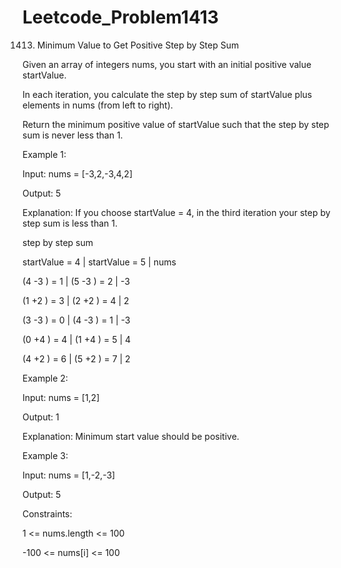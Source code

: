 # Leetcode_Problem1413



1413. Minimum Value to Get Positive Step by Step Sum




Given an array of integers nums, you start with an initial positive value startValue.




In each iteration, you calculate the step by step sum of startValue plus elements in nums (from left to right).






Return the minimum positive value of startValue such that the step by step sum is never less than 1.

 

Example 1:



Input: nums = [-3,2,-3,4,2]




Output: 5




Explanation: If you choose startValue = 4, in the third iteration your step by step sum is less than 1.




step by step sum




startValue = 4 | startValue = 5 | nums

  
  
  
  
  
  (4 -3 ) = 1  | (5 -3 ) = 2    |  -3
  
  
  
  
  
  
  
  (1 +2 ) = 3  | (2 +2 ) = 4    |   2
  
  
  
  
  
  
  (3 -3 ) = 0  | (4 -3 ) = 1    |  -3
  
  
  
  
  
  
  (0 +4 ) = 4  | (1 +4 ) = 5    |   4
  
  
  
  
  
  
  (4 +2 ) = 6  | (5 +2 ) = 7    |   2
  




Example 2:





Input: nums = [1,2]




Output: 1





Explanation: Minimum start value should be positive. 




Example 3:





Input: nums = [1,-2,-3]





Output: 5
 




Constraints:





1 <= nums.length <= 100












-100 <= nums[i] <= 100
